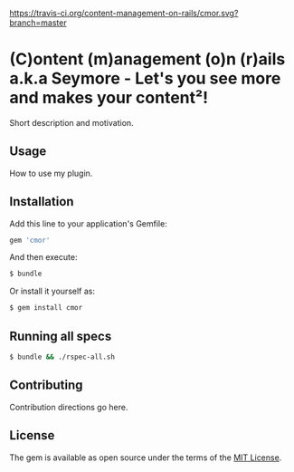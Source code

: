 https://travis-ci.org/content-management-on-rails/cmor.svg?branch=master

# (C)ontent (m)anagement (o)n (r)ails a.k.a Seymore - Let's you see more and makes your content²!
Short description and motivation.

## Usage
How to use my plugin.

## Installation
Add this line to your application's Gemfile:

```ruby
gem 'cmor'
```

And then execute:
```bash
$ bundle
```

Or install it yourself as:
```bash
$ gem install cmor
```

## Running all specs
```bash
$ bundle && ./rspec-all.sh
```

## Contributing
Contribution directions go here.

## License
The gem is available as open source under the terms of the [MIT License](http://opensource.org/licenses/MIT).

